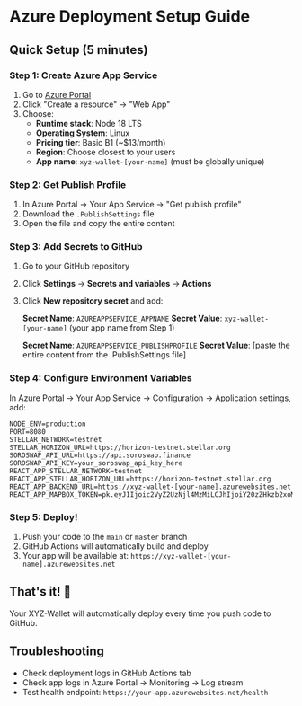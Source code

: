 # Azure Deployment Setup Guide

## Quick Setup (5 minutes)

### Step 1: Create Azure App Service
1. Go to [Azure Portal](https://portal.azure.com)
2. Click "Create a resource" → "Web App"
3. Choose:
   - **Runtime stack**: Node 18 LTS
   - **Operating System**: Linux
   - **Pricing tier**: Basic B1 (~$13/month)
   - **Region**: Choose closest to your users
   - **App name**: `xyz-wallet-[your-name]` (must be globally unique)

### Step 2: Get Publish Profile
1. In Azure Portal → Your App Service → "Get publish profile"
2. Download the `.PublishSettings` file
3. Open the file and copy the entire content

### Step 3: Add Secrets to GitHub
1. Go to your GitHub repository
2. Click **Settings** → **Secrets and variables** → **Actions**
3. Click **New repository secret** and add:

   **Secret Name**: `AZUREAPPSERVICE_APPNAME`
   **Secret Value**: `xyz-wallet-[your-name]` (your app name from Step 1)

   **Secret Name**: `AZUREAPPSERVICE_PUBLISHPROFILE`
   **Secret Value**: [paste the entire content from the .PublishSettings file]

### Step 4: Configure Environment Variables
In Azure Portal → Your App Service → Configuration → Application settings, add:

```
NODE_ENV=production
PORT=8080
STELLAR_NETWORK=testnet
STELLAR_HORIZON_URL=https://horizon-testnet.stellar.org
SOROSWAP_API_URL=https://api.soroswap.finance
SOROSWAP_API_KEY=your_soroswap_api_key_here
REACT_APP_STELLAR_NETWORK=testnet
REACT_APP_STELLAR_HORIZON_URL=https://horizon-testnet.stellar.org
REACT_APP_BACKEND_URL=https://xyz-wallet-[your-name].azurewebsites.net
REACT_APP_MAPBOX_TOKEN=pk.eyJ1Ijoic2VyZ2UzNjl4MzMiLCJhIjoiY20zZHkzb2xoMDA0eTJxcHU4MTNoYjNlaCJ9.Xl6OxzF9td1IgTTeUp526w
```

### Step 5: Deploy!
1. Push your code to the `main` or `master` branch
2. GitHub Actions will automatically build and deploy
3. Your app will be available at: `https://xyz-wallet-[your-name].azurewebsites.net`

## That's it! 🎉

Your XYZ-Wallet will automatically deploy every time you push code to GitHub.

## Troubleshooting
- Check deployment logs in GitHub Actions tab
- Check app logs in Azure Portal → Monitoring → Log stream
- Test health endpoint: `https://your-app.azurewebsites.net/health`
